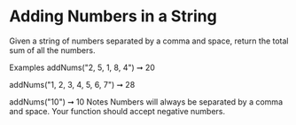 # Adding Numbers in a String

Given a string of numbers separated by a comma and space, return the total sum of all the numbers.

Examples
addNums("2, 5, 1, 8, 4") ➞ 20

addNums("1, 2, 3, 4, 5, 6, 7") ➞ 28

addNums("10") ➞ 10
Notes
Numbers will always be separated by a comma and space.
Your function should accept negative numbers.
